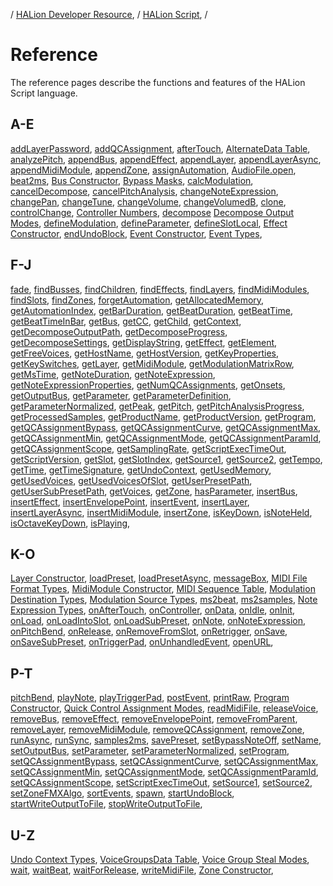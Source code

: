 / [HALion Developer Resource](../../HALion-Developer-Resource.md), / [HALion Script](./HALion-Script.md), /

# Reference

The reference pages describe the functions and features of the HALion Script language.

## A-E

[addLayerPassword](./addLayerPassword.md),
[addQCAssignment](./addQCAssignment.md),
[afterTouch](./afterTouch.md),
[AlternateData Table](./AlternateData-Table.md),
[analyzePitch](./analyzePitch.md),
[appendBus](./appendBus.md),
[appendEffect](./appendEffect.md),
[appendLayer](./appendLayer.md),
[appendLayerAsync](./appendLayerAsync.md),
[appendMidiModule](./appendMidiModule.md),
[appendZone](./appendZone.md),
[assignAutomation](./assignAutomation.md),
[AudioFile.open](./AudioFileopen.md),
[beat2ms](./beat2ms.md),
[Bus Constructor](./Bus-Constructor.md),
[Bypass Masks](./Bypass-Masks.md),
[calcModulation](./calcModulation.md),
[cancelDecompose](./cancelDecompose.md),
[cancelPitchAnalysis](./cancelPitchAnalysis.md),
[changeNoteExpression](./changeNoteExpression.md),
[changePan](./changePan.md),
[changeTune](./changeTune.md),
[changeVolume](./changeVolume.md),
[changeVolumedB](./changeVolumedB.md),
[clone](./clone.md),
[controlChange](./controlChange.md),
[Controller Numbers](./Controller-Numbers.md),
[decompose](./decompose.md)
[Decompose Output Modes](./Decompose-Output-Modes.md),
[defineModulation](./defineModulation.md),
[defineParameter](./defineParameter.md),
[defineSlotLocal](./defineSlotLocal.md),
[Effect Constructor](./Effect-Constructor.md),
[endUndoBlock](./endUndoBlock.md),
[Event Constructor](./Event-Constructor.md),
[Event Types](./Event-Types.md),

## F-J

[fade](./fade.md),
[findBusses](./findBusses.md),
[findChildren](./findChildren.md),
[findEffects](./findEffects.md),
[findLayers](./findLayers.md),
[findMidiModules](./findMidiModules.md),
[findSlots](./findSlots.md),
[findZones](./findZones.md),
[forgetAutomation](./forgetAutomation.md),
[getAllocatedMemory](./getAllocatedMemory.md),
[getAutomationIndex](./getAutomationIndex.md),
[getBarDuration](./getBarDuration.md),
[getBeatDuration](./getBeatDuration.md),
[getBeatTime](./getBeatTime.md),
[getBeatTimeInBar](./getBeatTimeInBar.md),
[getBus](./getBus.md),
[getCC](./getCC.md),
[getChild](./getChild.md),
[getContext](./getContext.md),
[getDecomposeOutputPath](./getDecomposeOutputPath.md),
[getDecomposeProgress](./getDecomposeProgress.md),
[getDecomposeSettings](./getDecomposeSettings.md),
[getDisplayString](./getDisplayString.md),
[getEffect](./getEffect.md),
[getElement](./getElement.md),
[getFreeVoices](./getFreeVoices.md),
[getHostName](./getHostName.md),
[getHostVersion](./getHostVersion.md),
[getKeyProperties](./getKeyProperties.md),
[getKeySwitches](./getKeySwitches.md),
[getLayer](./getLayer.md),
[getMidiModule](./getMidiModule.md),
[getModulationMatrixRow](./getModulationMatrixRow.md),
[getMsTime](./getMsTime.md),
[getNoteDuration](./getNoteDuration.md),
[getNoteExpression](./getNoteExpression.md),
[getNoteExpressionProperties](./getNoteExpressionProperties.md),
[getNumQCAssignments](./getNumQCAssignments.md),
[getOnsets](./getOnsets.md),
[getOutputBus](./getOutputBus.md),
[getParameter](./getParameter.md),
[getParameterDefinition](./getParameterDefinition.md),
[getParameterNormalized](./getParameterNormalized.md),
[getPeak](./getPeak.md),
[getPitch](./getPitch.md),
[getPitchAnalysisProgress](./getPitchAnalysisProgress.md),
[getProcessedSamples](./getProcessedSamples.md),
[getProductName](./getProductName.md),
[getProductVersion](./getProductVersion.md),
[getProgram](./getProgram.md),
[getQCAssignmentBypass](./getQCAssignmentBypass.md),
[getQCAssignmentCurve](./getQCAssignmentCurve.md),
[getQCAssignmentMax](./getQCAssignmentMax.md),
[getQCAssignmentMin](./getQCAssignmentMin.md),
[getQCAssignmentMode](./getQCAssignmentMode.md),
[getQCAssignmentParamId](./getQCAssignmentParamId.md),
[getQCAssignmentScope](./getQCAssignmentScope.md),
[getSamplingRate](./getSamplingRate.md),
[getScriptExecTimeOut](./getScriptExecTimeOut.md),
[getScriptVersion](./getScriptVersion.md),
[getSlot](./getSlot.md),
[getSlotIndex](./getSlotIndex.md),
[getSource1](./getSource1.md),
[getSource2](./getSource2.md),
[getTempo](./getTempo.md),
[getTime](./getTime.md),
[getTimeSignature](./getTimeSignature.md),
[getUndoContext](./getUndoContext.md),
[getUsedMemory](./getUsedMemory.md),
[getUsedVoices](./getUsedVoices.md),
[getUsedVoicesOfSlot](./getUsedVoicesOfSlot.md),
[getUserPresetPath](./getUserPresetPath.md),
[getUserSubPresetPath](./getUserSubPresetPath.md),
[getVoices](./getVoices.md),
[getZone](./getZone.md),
[hasParameter](./hasParameter.md),
[insertBus](./insertBus.md),
[insertEffect](./insertEffect.md),
[insertEnvelopePoint](./insertEnvelopePoint.md),
[insertEvent](./insertEvent.md),
[insertLayer](./insertLayer.md),
[insertLayerAsync](./insertLayerAsync.md),
[insertMidiModule](./insertMidiModule.md),
[insertZone](./insertZone.md),
[isKeyDown](./isKeyDown.md),
[isNoteHeld](./isNoteHeld.md),
[isOctaveKeyDown](./isOctaveKeyDown.md),
[isPlaying](./isPlaying.md),

## K-O

[Layer Constructor](./Layer-Constructor.md),
[loadPreset](./loadPreset.md),
[loadPresetAsync](./loadPresetAsync.md),
[messageBox](./messageBox.md),
[MIDI File Format Types](./MIDI-File-Format-Types.md),
[MidiModule Constructor](./MidiModule-Constructor.md),
[MIDI Sequence Table](./MIDI-Sequence-Table.md),
[Modulation Destination Types](./Modulation-Destination-Types.md),
[Modulation Source Types](./Modulation-Source-Types.md),
[ms2beat](./ms2beat.md),
[ms2samples](./ms2samples.md),
[Note Expression Types](./Note-Expression-Types.md),
[onAfterTouch](./onAfterTouch.md),
[onController](./onController.md),
[onData](./onData.md),
[onIdle](./onIdle.md),
[onInit](./onInit.md),
[onLoad](./onLoad.md),
[onLoadIntoSlot](./onLoadIntoSlot.md),
[onLoadSubPreset](./onLoadSubPreset.md),
[onNote](./onNote.md),
[onNoteExpression](./onNoteExpression.md),
[onPitchBend](./onPitchBend.md),
[onRelease](./onRelease.md),
[onRemoveFromSlot](./onRemoveFromSlot.md),
[onRetrigger](./onRetrigger.md),
[onSave](./onSave.md),
[onSaveSubPreset](./onSaveSubPreset.md),
[onTriggerPad](./onTriggerPad.md),
[onUnhandledEvent](./onUnhandledEvent.md),
[openURL](./openURL.md),

## P-T

[pitchBend](./pitchBend.md),
[playNote](./playNote.md),
[playTriggerPad](./playTriggerPad.md),
[postEvent](./postEvent.md),
[printRaw](./printRaw.md),
[Program Constructor](./Program-Constructor.md),
[Quick Control Assignment Modes](./Quick-Control-Assignment-Modes.md),
[readMidiFile](./readMidiFile.md),
[releaseVoice](./releaseVoice.md),
[removeBus](./removeBus.md),
[removeEffect](./removeEffect.md),
[removeEnvelopePoint](./removeEnvelopePoint.md),
[removeFromParent](./removeFromParent.md),
[removeLayer](./removeLayer.md),
[removeMidiModule](./removeMidiModule.md),
[removeQCAssignment](./removeQCAssignment.md),
[removeZone](./removeZone.md),
[runAsync](./runAsync.md),
[runSync](./runSync.md),
[samples2ms](./samples2ms.md),
[savePreset](./savePreset.md),
[setBypassNoteOff](./setBypassNoteOff.md),
[setName](./setName.md),
[setOutputBus](./setOutputBus.md),
[setParameter](./setParameter.md),
[setParameterNormalized](./setParameterNormalized.md),
[setProgram](./setProgram.md),
[setQCAssignmentBypass](./setQCAssignmentBypass.md),
[setQCAssignmentCurve](./setQCAssignmentCurve.md),
[setQCAssignmentMax](./setQCAssignmentMax.md),
[setQCAssignmentMin](./setQCAssignmentMin.md),
[setQCAssignmentMode](./setQCAssignmentMode.md),
[setQCAssignmentParamId](./setQCAssignmentParamId.md),
[setQCAssignmentScope](./setQCAssignmentScope.md),
[setScriptExecTimeOut](./setScriptExecTimeOut.md),
[setSource1](./setSource1.md),
[setSource2](./setSource2.md),
[setZoneFMXAlgo](./setZoneFMXAlgo.md),
[sortEvents](./sortEvents.md),
[spawn](./spawn.md),
[startUndoBlock](./startUndoBlock.md),
[startWriteOutputToFile](./startWriteOutputToFile.md),
[stopWriteOutputToFile](./stopWriteOutputToFile.md),

## U-Z

[Undo Context Types](./Undo-Context-Types.md),
[VoiceGroupsData Table](./VoiceGroupsData-Table.md),
[Voice Group Steal Modes](./Voice-Group-Steal-Modes.md),
[wait](./wait.md),
[waitBeat](./waitBeat.md),
[waitForRelease](./waitForRelease.md),
[writeMidiFile](./writeMidiFile.md),
[Zone Constructor](./Zone-Constructor.md),
